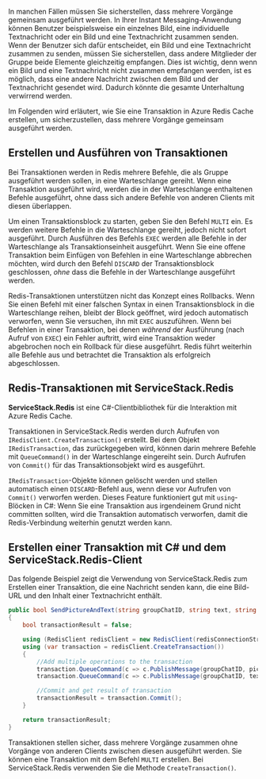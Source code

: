 In manchen Fällen müssen Sie sicherstellen, dass mehrere Vorgänge gemeinsam ausgeführt werden. In Ihrer Instant Messaging-Anwendung können Benutzer beispielsweise ein einzelnes Bild, eine individuelle Textnachricht oder ein Bild und eine Textnachricht zusammen senden. Wenn der Benutzer sich dafür entscheidet, ein Bild und eine Textnachricht zusammen zu senden, müssen Sie sicherstellen, dass andere Mitglieder der Gruppe beide Elemente gleichzeitig empfangen. Dies ist wichtig, denn wenn ein Bild und eine Textnachricht nicht zusammen empfangen werden, ist es möglich, dass eine andere Nachricht zwischen dem Bild und der Textnachricht gesendet wird. Dadurch könnte die gesamte Unterhaltung verwirrend werden.

Im Folgenden wird erläutert, wie Sie eine Transaktion in Azure Redis Cache erstellen, um sicherzustellen, dass mehrere Vorgänge gemeinsam ausgeführt werden.

## <a name="creating-and-running-transactions"></a>Erstellen und Ausführen von Transaktionen

Bei Transaktionen werden in Redis mehrere Befehle, die als Gruppe ausgeführt werden sollen, in eine Warteschlange gereiht. Wenn eine Transaktion ausgeführt wird, werden die in der Warteschlange enthaltenen Befehle ausgeführt, ohne dass sich andere Befehle von anderen Clients mit diesen überlappen.

Um einen Transaktionsblock zu starten, geben Sie den Befehl `MULTI` ein. Es werden weitere Befehle in die Warteschlange gereiht, jedoch nicht sofort ausgeführt. Durch Ausführen des Befehls `EXEC` werden alle Befehle in der Warteschlange als Transaktionseinheit ausgeführt. Wenn Sie eine offene Transaktion beim Einfügen von Befehlen in eine Warteschlange abbrechen möchten, wird durch den Befehl `DISCARD` der Transaktionsblock geschlossen, _ohne_ dass die Befehle in der Warteschlange ausgeführt werden.

Redis-Transaktionen unterstützen nicht das Konzept eines Rollbacks. Wenn Sie einen Befehl mit einer falschen Syntax in einen Transaktionsblock in die Warteschlange reihen, bleibt der Block geöffnet, wird jedoch automatisch verworfen, wenn Sie versuchen, ihn mit `EXEC` auszuführen. Wenn bei Befehlen in einer Transaktion, bei denen _während_ der Ausführung (nach Aufruf von `EXEC`) ein Fehler auftritt, wird eine Transaktion weder abgebrochen noch ein Rollback für diese ausgeführt. Redis führt weiterhin alle Befehle aus und betrachtet die Transaktion als erfolgreich abgeschlossen.

## <a name="redis-transactions-with-servicestackredis"></a>Redis-Transaktionen mit ServiceStack.Redis

**ServiceStack.Redis** ist eine C#-Clientbibliothek für die Interaktion mit Azure Redis Cache.

Transaktionen in ServiceStack.Redis werden durch Aufrufen von `IRedisClient.CreateTransaction()` erstellt. Bei dem Objekt `IRedisTransaction`, das zurückgegeben wird, können darin mehrere Befehle mit `QueueCommand()` in der Warteschlange eingereiht sein. Durch Aufrufen von `Commit()` für das Transaktionsobjekt wird es ausgeführt.

`IRedisTransaction`-Objekte können gelöscht werden und stellen automatisch einen `DISCARD`-Befehl aus, wenn diese vor Aufrufen von `Commit()` verworfen werden. Dieses Feature funktioniert gut mit `using`-Blöcken in C#: Wenn Sie eine Transaktion aus irgendeinem Grund nicht committen sollten, wird die Transaktion automatisch verworfen, damit die Redis-Verbindung weiterhin genutzt werden kann.

## <a name="create-a-transaction-using-c-and-the-servicestackredis-client"></a>Erstellen einer Transaktion mit C# und dem ServiceStack.Redis-Client

Das folgende Beispiel zeigt die Verwendung von ServiceStack.Redis zum Erstellen einer Transaktion, die eine Nachricht senden kann, die eine Bild-URL und den Inhalt einer Textnachricht enthält.

```csharp
public bool SendPictureAndText(string groupChatID, string text, string pictureURL)
{
    bool transactionResult = false;

    using (RedisClient redisClient = new RedisClient(redisConnectionString))
    using (var transaction = redisClient.CreateTransaction())
    {
        //Add multiple operations to the transaction
        transaction.QueueCommand(c => c.PublishMessage(groupChatID, pictureURL));
        transaction.QueueCommand(c => c.PublishMessage(groupChatID, text));

        //Commit and get result of transaction
        transactionResult = transaction.Commit();
    }

    return transactionResult;
}
```

Transaktionen stellen sicher, dass mehrere Vorgänge zusammen ohne Vorgänge von anderen Clients zwischen diesen ausgeführt werden. Sie können eine Transaktion mit dem Befehl `MULTI` erstellen. Bei ServiceStack.Redis verwenden Sie die Methode `CreateTransaction()`.